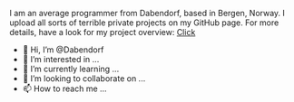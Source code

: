 I am an average programmer from Dabendorf, based in Bergen, Norway. I upload all sorts of terrible private projects on my GitHub page.
For more details, have a look for my project overview: [Click](https://dabendorf.github.io/)


- 👋 Hi, I’m @Dabendorf
- 👀 I’m interested in ...
- 🌱 I’m currently learning ...
- 💞️ I’m looking to collaborate on ...
- 📫 How to reach me ...

<!---
Dabendorf/Dabendorf is a ✨ special ✨ repository because its `README.md` (this file) appears on your GitHub profile.
You can click the Preview link to take a look at your changes.
--->



